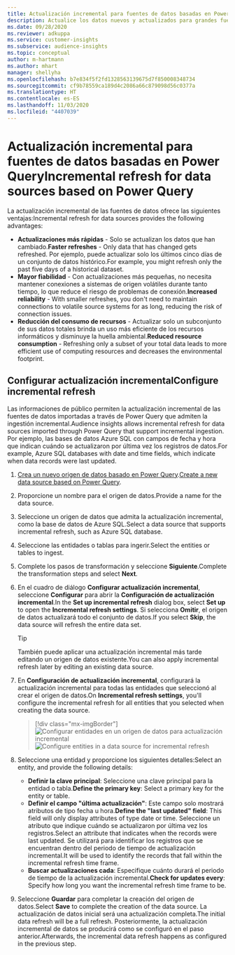 ```yaml
---
title: Actualización incremental para fuentes de datos basadas en Power Query
description: Actualice los datos nuevos y actualizados para grandes fuentes de datos basados en Power Query.
ms.date: 09/28/2020
ms.reviewer: adkuppa
ms.service: customer-insights
ms.subservice: audience-insights
ms.topic: conceptual
author: m-hartmann
ms.author: mhart
manager: shellyha
ms.openlocfilehash: b7e834f5f2fd1328563139675d7f850008348734
ms.sourcegitcommit: cf9b78559ca189d4c2086a66c879098d56c0377a
ms.translationtype: HT
ms.contentlocale: es-ES
ms.lasthandoff: 11/03/2020
ms.locfileid: "4407039"
---
```

# <a name="incremental-refresh-for-data-sources-based-on-power-query"></a><span data-ttu-id="470c9-103">Actualización incremental para fuentes de datos basadas en Power Query</span><span class="sxs-lookup"><span data-stu-id="470c9-103">Incremental refresh for data sources based on Power Query</span></span>

<span data-ttu-id="470c9-104">La actualización incremental de las fuentes de datos ofrece las siguientes ventajas:</span><span class="sxs-lookup"><span data-stu-id="470c9-104">Incremental refresh for data sources provides the following advantages:</span></span>

- <span data-ttu-id="470c9-105">**Actualizaciones más rápidas** - Solo se actualizan los datos que han cambiado.</span><span class="sxs-lookup"><span data-stu-id="470c9-105">**Faster refreshes** - Only data that has changed gets refreshed.</span></span> <span data-ttu-id="470c9-106">Por ejemplo, puede actualizar solo los últimos cinco días de un conjunto de datos histórico.</span><span class="sxs-lookup"><span data-stu-id="470c9-106">For example, you might refresh only the past five days of a historical dataset.</span></span>
- <span data-ttu-id="470c9-107">**Mayor fiabilidad** - Con actualizaciones más pequeñas, no necesita mantener conexiones a sistemas de origen volátiles durante tanto tiempo, lo que reduce el riesgo de problemas de conexión.</span><span class="sxs-lookup"><span data-stu-id="470c9-107">**Increased reliability** - With smaller refreshes, you don't need to maintain connections to volatile source systems for as long, reducing the risk of connection issues.</span></span>
- <span data-ttu-id="470c9-108">**Reducción del consumo de recursos** - Actualizar solo un subconjunto de sus datos totales brinda un uso más eficiente de los recursos informáticos y disminuye la huella ambiental.</span><span class="sxs-lookup"><span data-stu-id="470c9-108">**Reduced resource consumption** - Refreshing only a subset of your total data leads to more efficient use of computing resources and decreases the environmental footprint.</span></span>

## <a name="configure-incremental-refresh"></a><span data-ttu-id="470c9-109">Configurar actualización incremental</span><span class="sxs-lookup"><span data-stu-id="470c9-109">Configure incremental refresh</span></span>

<span data-ttu-id="470c9-110">Las informaciones de público permiten la actualización incremental de las fuentes de datos importadas a través de Power Query que admiten la ingestión incremental.</span><span class="sxs-lookup"><span data-stu-id="470c9-110">Audience insights allows incremental refresh for data sources imported through Power Query that support incremental ingestion.</span></span> <span data-ttu-id="470c9-111">Por ejemplo, las bases de datos Azure SQL con campos de fecha y hora que indican cuándo se actualizaron por última vez los registros de datos.</span><span class="sxs-lookup"><span data-stu-id="470c9-111">For example, Azure SQL databases with date and time fields, which indicate when data records were last updated.</span></span>

1. <span data-ttu-id="470c9-112">[Crea un nuevo origen de datos basado en Power Query](connect-power-query.md).</span><span class="sxs-lookup"><span data-stu-id="470c9-112">[Create a new data source based on Power Query](connect-power-query.md).</span></span>

1. <span data-ttu-id="470c9-113">Proporcione un nombre para el origen de datos.</span><span class="sxs-lookup"><span data-stu-id="470c9-113">Provide a name for the data source.</span></span>

1. <span data-ttu-id="470c9-114">Seleccione un origen de datos que admita la actualización incremental, como la base de datos de Azure SQL.</span><span class="sxs-lookup"><span data-stu-id="470c9-114">Select a data source that supports incremental refresh, such as Azure SQL database.</span></span>

1. <span data-ttu-id="470c9-115">Seleccione las entidades o tablas para ingerir.</span><span class="sxs-lookup"><span data-stu-id="470c9-115">Select the entities or tables to ingest.</span></span>

1. <span data-ttu-id="470c9-116">Complete los pasos de transformación y seleccione **Siguiente**.</span><span class="sxs-lookup"><span data-stu-id="470c9-116">Complete the transformation steps and select **Next**.</span></span>

1. <span data-ttu-id="470c9-117">En el cuadro de diálogo **Configurar actualización incremental**, seleccione **Configurar** para abrir la **Configuración de actualización incremental**.</span><span class="sxs-lookup"><span data-stu-id="470c9-117">In the **Set up incremental refresh** dialog box, select **Set up** to open the **Incremental refresh settings**.</span></span> <span data-ttu-id="470c9-118">Si selecciona **Omitir**, el origen de datos actualizará todo el conjunto de datos.</span><span class="sxs-lookup"><span data-stu-id="470c9-118">If you select **Skip**, the data source will refresh the entire data set.</span></span>
   > [!TIP]
   > <span data-ttu-id="470c9-119">También puede aplicar una actualización incremental más tarde editando un origen de datos existente.</span><span class="sxs-lookup"><span data-stu-id="470c9-119">You can also apply incremental refresh later by editing an existing data source.</span></span>

1. <span data-ttu-id="470c9-120">En **Configuración de actualización incremental**, configurará la actualización incremental para todas las entidades que seleccionó al crear el origen de datos.</span><span class="sxs-lookup"><span data-stu-id="470c9-120">On **Incremental refresh settings**, you'll configure the incremental refresh for all entities that you selected when creating the data source.</span></span>

   > [!div class="mx-imgBorder"]
   > <span data-ttu-id="470c9-121">![Configurar entidades en un origen de datos para actualización incremental](media/incremental-refresh-settings.png "Configurar entidades en un origen de datos para actualización incremental")</span><span class="sxs-lookup"><span data-stu-id="470c9-121">![Configure entities in a data source for incremental refresh](media/incremental-refresh-settings.png "Configure entities in a data source for incremental refresh")</span></span>

1. <span data-ttu-id="470c9-122">Seleccione una entidad y proporcione los siguientes detalles:</span><span class="sxs-lookup"><span data-stu-id="470c9-122">Select an entity, and provide the following details:</span></span>

   - <span data-ttu-id="470c9-123">**Definir la clave principal**: Seleccione una clave principal para la entidad o tabla.</span><span class="sxs-lookup"><span data-stu-id="470c9-123">**Define the primary key**: Select a primary key for the entity or table.</span></span>
   - <span data-ttu-id="470c9-124">**Definir el campo "última actualización"**: Este campo solo mostrará atributos de tipo fecha u hora.</span><span class="sxs-lookup"><span data-stu-id="470c9-124">**Define the "last updated" field**: This field will only display attributes of type date or time.</span></span> <span data-ttu-id="470c9-125">Seleccione un atributo que indique cuándo se actualizaron por última vez los registros.</span><span class="sxs-lookup"><span data-stu-id="470c9-125">Select an attribute that indicates when the records were last updated.</span></span> <span data-ttu-id="470c9-126">Se utilizará para identificar los registros que se encuentran dentro del periodo de tiempo de actualización incremental.</span><span class="sxs-lookup"><span data-stu-id="470c9-126">It will be used to identify the records that fall within the incremental refresh time frame.</span></span>
   - <span data-ttu-id="470c9-127">**Buscar actualizaciones cada**: Especifique cuánto durará el periodo de tiempo de la actualización incremental.</span><span class="sxs-lookup"><span data-stu-id="470c9-127">**Check for updates every**: Specify how long you want the incremental refresh time frame to be.</span></span>

1. <span data-ttu-id="470c9-128">Seleccione **Guardar** para completar la creación del origen de datos.</span><span class="sxs-lookup"><span data-stu-id="470c9-128">Select **Save** to complete the creation of the data source.</span></span> <span data-ttu-id="470c9-129">La actualización de datos inicial será una actualización completa.</span><span class="sxs-lookup"><span data-stu-id="470c9-129">The initial data refresh will be a full refresh.</span></span> <span data-ttu-id="470c9-130">Posteriormente, la actualización incremental de datos se producirá como se configuró en el paso anterior.</span><span class="sxs-lookup"><span data-stu-id="470c9-130">Afterwards, the incremental data refresh happens as configured in the previous step.</span></span>
